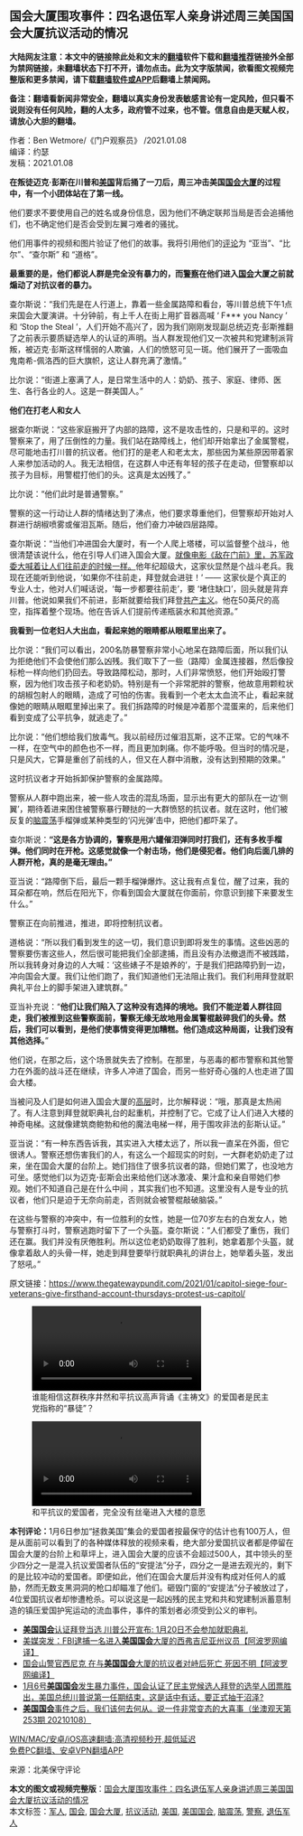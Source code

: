  <h2>国会大厦围攻事件：四名退伍军人亲身讲述周三美国国会大厦抗议活动的情况</h2> <p class="notice"><b>大陆网友注意：本文中的链接除此处和文末的<a href="https://github.com/bannedbook/fanqiang" >翻墙</a>软件下载和<a href="https://github.com/killgcd/justmysocks/blob/master/README.md">翻墙推荐</a>链接外全部为禁网链接，未翻墙状态下打不开，请勿点击。此为文字版禁闻，欲看图文视频完整版和更多禁闻，请下载<a href="https://github.com/bannedbook/fanqiang">翻墙软件或APP</a>后翻墙上禁闻网。</p><p>备注：翻墙看新闻非常安全，翻墙以真实身份发表敏感言论有一定风险，但只看不说则没有任何风险，翻的人太多，政府管不过来，也不管。信息自由是天赋人权，请放心大胆的翻墙。</b></p>  <div class="entry"> <p>作者：Ben Wetmore/《门户观察员》 /2021.01.08<br /> 编译：约瑟<br /> 发稿：2021.01.08</p> <figure></figure> <p><strong>在叛徒迈克·彭斯在川普和<a href="https://www.bannedbook.org/bnews/tag/%e7%be%8e%e5%9b%bd/" class="st_tag internal_tag" rel="tag" title="标签 美国 下的日志">美国</a>背后捅了一刀后，周三冲击美国<a href="https://www.bannedbook.org/bnews/tag/%E5%9B%BD%E4%BC%9A%E5%A4%A7%E5%8E%A6/" class="st_tag internal_tag" rel="tag" title="标签 国会大厦 下的日志">国会大厦</a>的过程中，有一个小团体站在了第一线。</strong></p> <p>他们要求不要使用自己的姓名或身份信息，因为他们不确定联邦当局是否会追捕他们，也不确定他们是否会受到左翼刁难者的骚扰。</p> <p>他们用事件的视频和图片验证了他们的故事。我将引用他们的<span class='wp_keywordlink_affiliate'><a href="https://www.bannedbook.org/bnews/comments/" title="新闻评论" target="_blank">评论</a></span>为 “亚当”、“比尔”、“查尔斯” 和 “道格”。</p> <p><strong>最重要的是，他们都说人群是完全没有暴力的，而<a href="https://www.bannedbook.org/bnews/tag/%e8%ad%a6%e5%af%9f/" class="st_tag internal_tag" rel="tag" title="标签 警察 下的日志">警察</a>在他们进入<a href="https://www.bannedbook.org/bnews/tag/%e5%9b%bd%e4%bc%9a/" class="st_tag internal_tag" rel="tag" title="标签 国会 下的日志">国会</a>大厦之前就煽动了对抗议者的暴力。</strong></p> <p>查尔斯说：“我们先是在人行道上，靠着一些金属路障和看台，等川普总统下午1点来国会大厦演讲。十分钟前，有上千人在街上用扩音器高喊 ‘ F*** you Nancy ’ 和 ‘Stop the Steal ’，人们开始不高兴了，因为我们刚刚发现副总统迈克·彭斯推翻了之前表示要质疑选举人的认证的声明。当人群发现他们又一次被共和党建制派背叛，被迈克·彭斯这样懦弱的人欺骗，人们的愤怒可见一斑。他们展开了一面吸血鬼南希-佩洛西的巨大旗帜，这让人群充满了激情。”</p> <p>比尔说：“街道上塞满了人，是日常生活中的人：奶奶、孩子、家庭、律师、医生、各行各业的人。这是一群美国人。”</p>  <p><strong>他们在打老人和女人</strong></p> <p>据查尔斯说：“这些家庭搬开了内部的路障，这不是攻击性的，只是和平的。这时警察来了，用了压倒性的力量。我们站在路障线上，他们却开始拿出了金属警棍，尽可能地击打川普的抗议者。他们打的是老人和老太太，那些因为某些原因带着家人来参加活动的人。我无法相信，在这群人中还有年轻的孩子在走动，但警察却以孩子为目标，用警棍打他们的头。这真是太凶残了。”</p> <p>比尔说：“他们此时是普通警察。”</p> <p>警察的这一行动让人群的情绪达到了沸点，他们要求尊重他们，但警察却开始对人群进行胡椒喷雾或催泪瓦斯。随后，他们奋力冲破四层路障。</p> <p>查尔斯说：“当他们冲进国会大厦时，有一个人爬上塔楼，可以监督整个战斗，他很清楚该说什么，他在引导人们进入国会大厦。<a href="https://www.youtube.com/watch?v=L8fWp-i-BGA" data-type="URL" data-id="https://www.youtube.com/watch?v=L8fWp-i-BGA">就像电影《敌在门前》里，苏军政委大喊着让人们往前走的时候一样。</a>他年纪超级大，这家伙显然是个战斗老兵。我现在还能听到他说，‘如果你不往前走，拜登就会进驻！’ —— 这家伙是个真正的专业人士，他对人们喊话说，‘每一步都要往前走’，要 ‘堵住缺口’，回头就是背弃川普。他说如果我们不前进，彭斯就要给我们拜登<span class='wp_keywordlink'><a href="https://www.bannedbook.org/forum2/topic6177.html" title="《共产主义的终极目的》" target="_blank">共产主义</a></span>。他在50英尺的高空，指挥着整个现场。他在告诉人们提前传递瓶装水和其他资源。”</p> <p><strong>我看到一位老妇人大出血，看起来她的眼睛都从眼眶里出来了。</strong></p> <p>比尔说：“我们可以看出，200名防暴警察非常小心地呆在路障后面，所以我们认为拒绝他们不会使他们那么凶残。我们取下了一些（路障）金属连接器，然后像投标枪一样向他们扔回去。导致路障松动，那时，人们非常愤怒，他们开始殴打警察，因为他们攻击孩子和老奶奶。特别是有一个非常肥胖的警察，他故意用颗粒状的胡椒包射人的眼睛，造成了可怕的伤害。我看到一个老太太血流不止，看起来就像她的眼睛从眼眶里掉出来了。我们拆路障的时候是冲着那个混蛋来的，后来他们看到变成了公平抗争，就逃走了。”</p>  <p>比尔说：“他们想给我们放毒气。我以前经历过催泪瓦斯，这不正常。它的气味不一样，在空气中的颜色也不一样，而且更加刺痛。你不能呼吸。但当时的情况是，只是风大，它算是重创了前线的人，但又在人群中消散，没有达到预期的效果。”</p> <p>这时抗议者才开始拆卸保护警察的金属路障。</p> <p>警察从人群中跑出来，被一些人攻击的混乱场面，显示出有更大的部队在一边‘侧翼’，期待着进来困住被警察暴行鞭挞的一大群愤怒的抗议者。就在这时，他们被反复的<a href="https://www.bannedbook.org/bnews/tag/%E8%84%91%E9%9C%87%E8%8D%A1/" class="st_tag internal_tag" rel="tag" title="标签 脑震荡 下的日志">脑震荡</a>手榴弹或某种类型的‘闪光弹’击中，把他们都吓呆了。</p> <p>查尔斯说：<strong>“这是各方协调的，警察是用六罐催泪弹同时打我们，还有多枚手榴弹。他们同时在开枪。这感觉就像一个射击场，他们是侵犯者。他们向后面几排的人群开枪，真的是毫无理由。”</strong></p> <p>亚当说：“路障倒下后，最后一颗手榴弹爆炸。这让我有点复位，醒了过来，我的耳朵都在响，然后在阳光下，你看到国会大厦就在你面前，你意识到接下来要发生什么。”</p> <p>警察正在向前推进，推进，即将控制抗议者。</p> <p>道格说：“所以我们看到发生的这一切，我们意识到即将发生的事情。这些凶恶的警察要伤害这些人，然后很可能把我们全部逮捕，而且没有办法撤退而不被践踏，所以我转身对身边的人大喊：‘这些婊子不是娘养的’，于是我们把路障扔到一边，冲向国会大厦。我们让他们跑了，我们知道他们无法阻止我们。我们利用拜登就职典礼平台上的脚手架进入建筑群。”</p>  <p>亚当补充说：“<strong>他们让我们陷入了这种没有选择的境地。我们不能逆着人群往回走，我们被推到这些警察面前，警察无缘无故地用金属警棍敲碎我们的头骨。然后，我们可以看到，是他们使事情变得更加糟糕。他们造成这种局面，让我们没有其他选择。</strong>”</p> <p>他们说，在那之后，这个场景就失去了控制。在那里，与恶毒的都市警察和其他警力在外面的战斗还在继续，许多人冲进了国会，而另一些好奇心强的人也走进了国会大楼。</p> <p>当被问及人们是如何进入国会大厦的<span class='wp_keywordlink_affiliate'><a href="https://www.bannedbook.org/bnews/ccpdope/" title="中共高层内幕" target="_blank">高层</a></span>时，比尔解释说：“哦，那真是太热闹了。有人注意到拜登就职典礼台的起重机，并控制了它。它成了让人们进入大楼的神奇电梯。这就像建筑商鲍勃和他的魔法电梯一样，用于围攻非法的彭斯认证。”</p> <p>亚当说：“有一种东西告诉我，其实进入大楼太远了，所以我一直呆在外面，但它很诱人。警察还想伤害我们的人，有这么一个超现实的时刻，一大群老奶奶走了过来，坐在国会大厦的台阶上。她们挡住了很多抗议者的路，但她们累了，也没地方可坐。感觉他们以为迈克<strong>·</strong>彭斯会出来给他们送冰激凌、果汁盒和亲自带她们参观。她们不知道自己是在什么中间 ，其实我们也不知道。这里没有人是专业的抗议者，他们只是迫于无奈向前走，否则就会被警棍敲破脑袋。”</p> <p>在这些与警察的冲突中，有一位胜利的女性，她是一位70岁左右的白发女人，她与警察打斗时，警察逃跑时留下了一个头盔。查尔斯说：“人们都受了重伤，我们还在赢。我们并没有厌倦胜利。所以这位老奶奶取得了胜利，她拿着那个头盔，就像拿着敌人的头骨一样，她走到拜登要举行就职典礼的讲台上，她举着头盔，发出了怒吼。”</p> <p>原文链接：<a href="https://www.thegatewaypundit.com/2021/01/capitol-siege-four-veterans-give-firsthand-account-thursdays-protest-us-capitol/">https://www.thegatewaypundit.com/2021/01/capitol-siege-four-veterans-give-firsthand-account-thursdays-protest-us-capitol/</a></p> <figure><video width="300" height="150" controls="controls" src="http://nacr.info/WordPress/wp-content/uploads/2021/01/Save-America-1-6C-1.mp4"></video><figcaption>谁能相信这群秩序井然和平抗议高声背诵《主祷文》的爱国者是民主党指称的“暴徒”？</figcaption></figure> <figure><video width="300" height="150" controls="controls" src="http://nacr.info/WordPress/wp-content/uploads/2021/01/get-in-congress-13-1.mp4"></video><figcaption>和平抗议的爱国者，完全没有丝毫进入大楼的意愿</figcaption></figure> <p><strong>本刊评论：</strong>1月6日参加“拯救美国”集会的爱国者按最保守的估计也有100万人，但是从面前可以看到了的各种媒体释放的视频来看，绝大部分爱国抗议者都是停留在国会大厦的台阶上和草坪上，进入国会大厦的应该不会超过500人，其中领头的至少四分之一是混入抗议爱国者队伍的“安提法”分子，四分之一是进去观光的，剩下的是比较冲动的爱国者。即便如此，他们在国会大厦后并没有构成对任何人的威胁，然而无数支黑洞洞的枪口却瞄准了他们。砸毁门窗的“安提法”分子被放过了，4位爱国抗议者却惨遭枪杀。可以说这是一起凶残的民主党和共和党建制派蓄意制造的镇压爱国护宪运动的流血事件，事件的策划者必须受到公义的审判。</p>  <ul class='op-related-articles' title='相关阅读'> <li><a href='https://www.bannedbook.org/bnews/bannedvideo/20210109/1464178.html' target='_blank'><b>美国国会</b>认证拜登当选 川普公开宣布: 1月20日不会参加就职典礼</a></li> <li><a href='https://www.bannedbook.org/bnews/topimagenews/20210109/1464046.html' target='_blank'>美媒突发：FBI逮捕一名进入<b>美国国会</b>大厦的西弗吉尼亚州议员【阿波罗网编译】</a></li> <li><a href='https://www.bannedbook.org/bnews/topimagenews/20210109/1463877.html' target='_blank'>国会山警官西尼克 在与<b>美国国会</b>大厦的抗议者对峙后死亡 死因不明【阿波罗网编译】</a></li> <li><a href='https://www.bannedbook.org/bnews/bannedvideo/20210108/1463722.html' target='_blank'>1月6号<b>美国国会</b>发生暴力事件，国会认证了民主党候选人拜登的选举人团票胜出，美国总统川普说第一任期结束，这是话中有话，要正式抽干沼泽?</a></li> <li><a href='https://www.bannedbook.org/bnews/bannedvideo/20210108/1463618.html' target='_blank'><b>美国国会</b>事件之后，我们该何去何从。说一件非常变态的大喜事（坐澳观天第253期 20210108）</a></li> </ul> <p class="texttj"> <a href="https://github.com/bannedbook/fanqiang/wiki/V2ray%E6%9C%BA%E5%9C%BA" target="_blank">WIN/MAC/安卓/iOS高速翻墙:高清视频秒开,超低延迟</a><br/> <a href="https://github.com/bannedbook/fanqiang/wiki/%E7%A6%81%E9%97%BB%E7%BD%91%E5%AE%89%E5%8D%93%E7%BF%BB%E5%A2%99%E6%96%B0%E9%97%BBAPP" target="_blank">免费PC翻墙、安卓VPN翻墙APP</a></p><p>来源：北美保守评论</p><a name='sharetosocial'></a>       <div><b>本文的图文或视频完整版</b>：<a href='https://www.bannedbook.org/bnews/cbnews/20210110/1464814.html'>国会大厦围攻事件：四名退伍军人亲身讲述周三美国国会大厦抗议活动的情况</a></div>  </div><!--END ENTRY--> <div class="postfooter"> <div>本文标签：<a href="https://www.bannedbook.org/bnews/tag/%e5%86%9b%e4%ba%ba/" rel="tag">军人</a>, <a href="https://www.bannedbook.org/bnews/tag/%e5%9b%bd%e4%bc%9a/" rel="tag">国会</a>, <a href="https://www.bannedbook.org/bnews/tag/%E5%9B%BD%E4%BC%9A%E5%A4%A7%E5%8E%A6/" rel="tag">国会大厦</a>, <a href="https://www.bannedbook.org/bnews/tag/%E6%8A%97%E8%AE%AE%E6%B4%BB%E5%8A%A8/" rel="tag">抗议活动</a>, <a href="https://www.bannedbook.org/bnews/tag/%e7%be%8e%e5%9b%bd/" rel="tag">美国</a>, <a href="https://www.bannedbook.org/bnews/tag/%e7%be%8e%e5%9b%bd%e5%9b%bd%e4%bc%9a/" rel="tag">美国国会</a>, <a href="https://www.bannedbook.org/bnews/tag/%E8%84%91%E9%9C%87%E8%8D%A1/" rel="tag">脑震荡</a>, <a href="https://www.bannedbook.org/bnews/tag/%e8%ad%a6%e5%af%9f/" rel="tag">警察</a>, <a href="https://www.bannedbook.org/bnews/tag/%E9%80%80%E4%BC%8D%E5%86%9B%E4%BA%BA/" rel="tag">退伍军人</a></div>  </div><!--END POSTFOOTER--> 